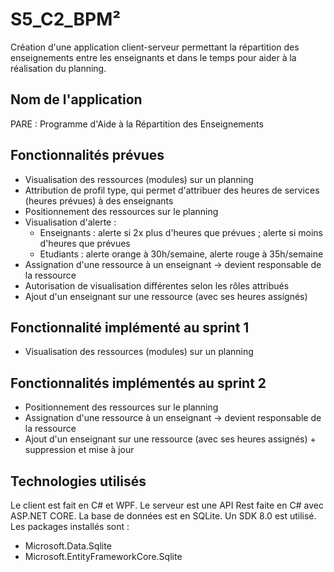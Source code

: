 # S5_C2_BPM²
Création d'une application client-serveur permettant la répartition des enseignements entre les enseignants et dans le temps pour aider à la réalisation du planning.

## Nom de l'application 
PARE : Programme d'Aide à la Répartition des Enseignements

## Fonctionnalités prévues
- Visualisation des ressources (modules) sur un planning 
- Attribution de profil type, qui permet d'attribuer des heures de services (heures prévues) à des enseignants
- Positionnement des ressources sur le planning 
- Visualisation d'alerte : 
  - Enseignants : alerte si 2x plus d'heures que prévues ; alerte si moins d'heures que prévues
  - Etudiants : alerte orange à 30h/semaine, alerte rouge à 35h/semaine
- Assignation d'une ressource à un enseignant -> devient responsable de la ressource
- Autorisation de visualisation différentes selon les rôles attribués
- Ajout d'un enseignant sur une ressource (avec ses heures assignés)
  
## Fonctionnalité implémenté au sprint 1
- Visualisation des ressources (modules) sur un planning

## Fonctionnalités implémentés au sprint 2
- Positionnement des ressources sur le planning
- Assignation d'une ressource à un enseignant -> devient responsable de la ressource
- Ajout d'un enseignant sur une ressource (avec ses heures assignés) + suppression et mise à jour

## Technologies utilisés
Le client est fait en C# et WPF. 
Le serveur est une API Rest faite en C# avec ASP.NET CORE.
La base de données est en SQLite.
Un SDK 8.0 est utilisé.
Les packages installés sont :
- Microsoft.Data.Sqlite
- Microsoft.EntityFrameworkCore.Sqlite